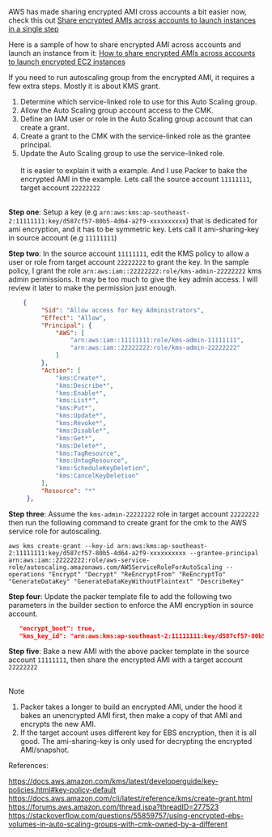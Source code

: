 AWS has made sharing encrypted AMI cross accounts a bit easier now, check this out [Share encrypted AMIs across accounts to launch instances in a single step](https://aws.amazon.com/about-aws/whats-new/2019/05/share-encrypted-amis-across-accounts-to-launch-instances-in-a-single-step/)

Here is a sample of how to share encrypted AMI across accounts and launch an instance from it: [How to share encrypted AMIs across accounts to launch encrypted EC2 instances](https://aws.amazon.com/blogs/security/how-to-share-encrypted-amis-across-accounts-to-launch-encrypted-ec2-instances/)

If you need to run autoscaling group from the encrypted AMI, it requires a few extra steps. Mostly it is about KMS grant. <br/>
1. Determine which service-linked role to use for this Auto Scaling group.
2. Allow the Auto Scaling group account access to the CMK.
3. Define an IAM user or role in the Auto Scaling group account that can create a grant.
4. Create a grant to the CMK with the service-linked role as the grantee principal.
5. Update the Auto Scaling group to use the service-linked role.<br/><br/>
It is easier to explain it with a example. And I use Packer to bake the encrypted AMI in the example. Lets call the source account `11111111`, target account `22222222` <br/><br/>

**Step one**: Setup a key (e.g `arn:aws:kms:ap-southeast-2:11111111:key/d587cf57-80b5-4d64-a2f9-xxxxxxxxxx`) that is dedicated for ami encryption, and it has to be symmetric key. Lets call it ami-sharing-key in source account (e.g `11111111`)

**Step two**: In the source account `11111111`, edit the KMS policy to allow a user or role from target account `22222222` to grant the key. In the sample policy, I grant the role `arn:aws:iam::22222222:role/kms-admin-22222222` kms admin permissions. It may be too much to give the key admin access. I will review it later to make the permission just enough.
```json
    {
         "Sid": "Allow access for Key Administrators",
         "Effect": "Allow",
         "Principal": {
             "AWS": [
                 "arn:aws:iam::11111111:role/kms-admin-11111111",
                 "arn:aws:iam::22222222:role/kms-admin-22222222"
             ]
         },
         "Action": [
             "kms:Create*",
             "kms:Describe*",
             "kms:Enable*",
             "kms:List*",
             "kms:Put*",
             "kms:Update*",
             "kms:Revoke*",
             "kms:Disable*",
             "kms:Get*",
             "kms:Delete*",
             "kms:TagResource",
             "kms:UntagResource",
             "kms:ScheduleKeyDeletion",
             "kms:CancelKeyDeletion"
         ],
         "Resource": "*"
     },
```
**Step three**: Assume the `kms-admin-22222222` role in target account `22222222` then run the following command to create grant for the cmk to the AWS service role for autoscaling.
```
aws kms create-grant --key-id arn:aws:kms:ap-southeast-2:11111111:key/d587cf57-80b5-4d64-a2f9-xxxxxxxxxx --grantee-principal arn:aws:iam::22222222:role/aws-service-role/autoscaling.amazonaws.com/AWSServiceRoleForAutoScaling --operations "Encrypt" "Decrypt" "ReEncryptFrom" "ReEncryptTo" "GenerateDataKey" "GenerateDataKeyWithoutPlaintext" "DescribeKey"
```
**Step four**: Update the packer template file to add the following two parameters in the builder section to enforce the AMI encryption in source account.
```json
   "encrypt_boot": true,
   "kms_key_id": "arn:aws:kms:ap-southeast-2:11111111:key/d587cf57-80b5-4d64-a2f9-xxxxxxxxxx",
```
**Step five**: Bake a new AMI with the above packer template in the source account `11111111`, then share the encrypted AMI with a target account `22222222` <br/><br/>


> [!NOTE]
> 1. Packer takes a longer to build an encrypted AMI, under the hood it bakes an unencrypted AMI first, then make a copy of that AMI and encrypts the new AMI.
> 2. If the target account uses different key for EBS encryption, then it is all good. The ami-sharing-key is only used for decrypting the encrypted AMI/snapshot.

References:

https://docs.aws.amazon.com/kms/latest/developerguide/key-policies.html#key-policy-default
https://docs.aws.amazon.com/cli/latest/reference/kms/create-grant.html
https://forums.aws.amazon.com/thread.jspa?threadID=277523
https://stackoverflow.com/questions/55859757/using-encrypted-ebs-volumes-in-auto-scaling-groups-with-cmk-owned-by-a-different
